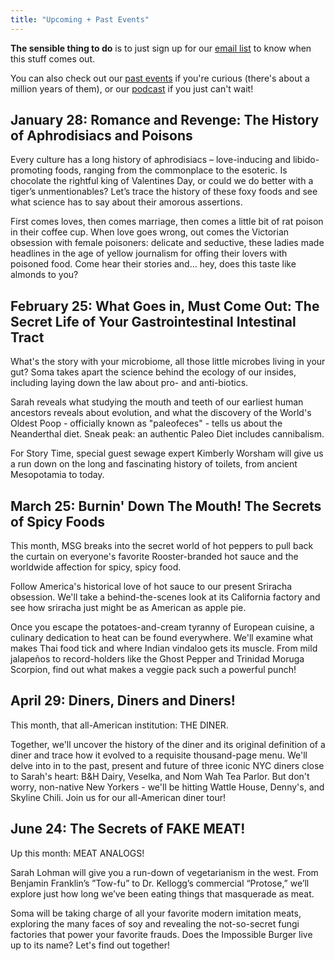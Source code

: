 ```yaml
---
title: "Upcoming + Past Events"
---
```


**The sensible thing to do** is to just sign up for our [email list](http://brooklynbrainery.us1.list-manage.com/subscribe?u=5c81d74eb694f7170e8582d6f&id=98e99fa109) to know when this stuff comes out.

You can also check out our [past events](/events/past) if you're curious (there's about a million years of them), or our [podcast](/podcast/) if you just can't wait! 

## January 28: Romance and Revenge: The History of Aphrodisiacs and Poisons

Every culture has a long history of aphrodisiacs – love-inducing and libido-promoting foods, ranging from the commonplace to the esoteric. Is chocolate the rightful king of Valentines Day, or could we do better with a tiger’s unmentionables? Let’s trace the history of these foxy foods and see what science has to say about their amorous assertions.

First comes loves, then comes marriage, then comes a little bit of rat poison in their coffee cup. When love goes wrong, out comes the Victorian obsession with female poisoners: delicate and seductive, these ladies made headlines in the age of yellow journalism for offing their lovers with poisoned food. Come hear their stories and... hey, does this taste like almonds to you?

## February 25: What Goes in, Must Come Out: The Secret Life of Your Gastrointestinal Intestinal Tract

What's the story with your microbiome, all those little microbes living in your gut? Soma takes apart the science behind the ecology of our insides, including laying down the law about pro- and anti-biotics.

Sarah reveals what studying the mouth and teeth of our earliest human ancestors reveals about evolution, and what the discovery of the World's Oldest Poop - officially known as "paleofeces" - tells us about the Neanderthal diet. Sneak peak: an authentic Paleo Diet includes cannibalism.
  
For Story Time, special guest sewage expert Kimberly Worsham will give us a run down on the long and fascinating history of toilets, from ancient Mesopotamia to today. 

## March 25: Burnin' Down The Mouth! The Secrets of Spicy Foods

This month, MSG breaks into the secret world of hot peppers to pull back the curtain on everyone's favorite Rooster-branded hot sauce and the worldwide affection for spicy, spicy food.

Follow America's historical love of hot sauce to our present Sriracha obsession.  We'll take a behind-the-scenes look at its California factory and see how sriracha just might be as American as apple pie.

Once you escape the potatoes-and-cream tyranny of European cuisine, a culinary dedication to heat can be found everywhere. We'll examine what makes Thai food tick and where Indian vindaloo gets its muscle. From mild jalapeños to record-holders like the Ghost Pepper and Trinidad Moruga Scorpion, find out what makes a veggie pack such a powerful punch! 

## April 29: Diners, Diners and Diners!

This month, that all-American institution: THE DINER. 

Together, we'll uncover the history of the diner and its original definition of a diner and trace how it evolved to a requisite thousand-page menu. We'll delve into in to the past, present and future of three iconic NYC diners close to Sarah's heart: B&H Dairy, Veselka, and Nom Wah Tea Parlor. But don't worry, non-native New Yorkers - we'll be hitting Wattle House, Denny's, and Skyline Chili. Join us for our all-American diner tour!  

## June 24: The Secrets of FAKE MEAT!

Up this month: MEAT ANALOGS!

Sarah Lohman will give you a run-down of vegetarianism in the west. From Benjamin Franklin’s ”Tow-fu” to Dr. Kellogg’s commercial “Protose,” we’ll explore just how long we’ve been eating things that masquerade as meat.

Soma will be taking charge of all your favorite modern imitation meats, exploring the many faces of soy and revealing the not-so-secret fungi factories that power your favorite frauds. Does the Impossible Burger live up to its name? Let's find out together!

